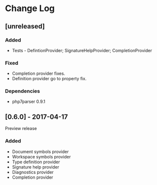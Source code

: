 # Change Log

## [unreleased]
### Added
* Tests - DefintionProvider; SignatureHelpProvider; CompletionProvider
### Fixed
* Completion provider fixes.
* Definition provider go to property fix.
### Dependencies
* php7parser 0.9.1

## [0.6.0] - 2017-04-17
Preview release
### Added
* Document symbols provider
* Workspace symbols provider
* Type definition provider
* Signature help provider
* Diagnostics provider
* Completion provider
